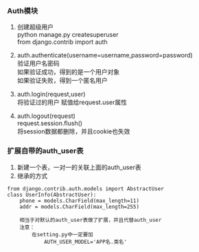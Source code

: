 ### Auth模块
1. 创建超级用户  
python manage.py createsuperuser  
from django.contrib import auth  

2. auth.authenticate(username=username,password=password)  
验证用户名密码  
如果验证成功，得到的是一个用户对象  
如果验证失败，得到一个匿名用户  

3. auth.login(request,user)  
将验证过的用户 赋值给request.user属性  
   
4. auth.logout(request)  
request.session.flush()  
将session数据都删除，并且cookie也失效

### 扩展自带的auth_user表
1. 新建一个表，一对一的关联上面的auth_user表
2. 继承的方式
```
from django.contrib.auth.models import AbstractUser
class UserInfo(AbstractUser):
    phone = models.CharField(max_length=11)
    addr = models.CharField(max_length=255)
    
    相当于对默认的auth_user表做了扩展，并且代替auth_user
    注意：
        在setting.py中一定要加  
            AUTH_USER_MODEL='APP名.类名'
```  